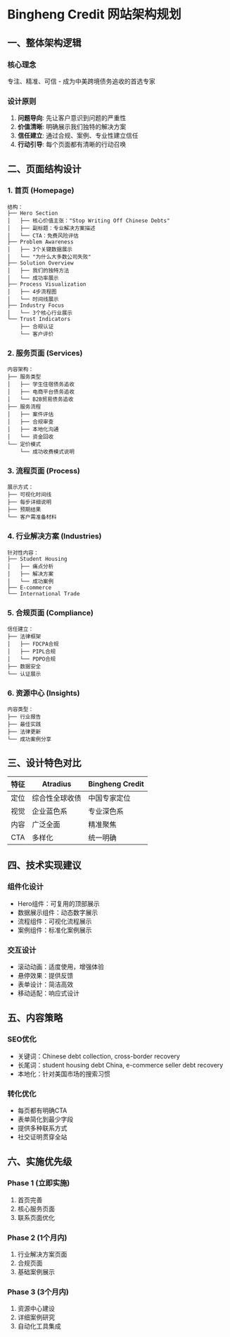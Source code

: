 # Bingheng Credit 网站架构规划

## 一、整体架构逻辑

### 核心理念
专注、精准、可信 - 成为中美跨境债务追收的首选专家

### 设计原则
1. **问题导向**: 先让客户意识到问题的严重性
2. **价值清晰**: 明确展示我们独特的解决方案
3. **信任建立**: 通过合规、案例、专业性建立信任
4. **行动引导**: 每个页面都有清晰的行动召唤

## 二、页面结构设计

### 1. 首页 (Homepage)
```
结构：
├── Hero Section
│   ├── 核心价值主张："Stop Writing Off Chinese Debts"
│   ├── 副标题：专业解决方案描述
│   └── CTA：免费风险评估
├── Problem Awareness
│   ├── 3个关键数据展示
│   └── "为什么大多数公司失败"
├── Solution Overview
│   ├── 我们的独特方法
│   └── 成功率展示
├── Process Visualization
│   ├── 4步流程图
│   └── 时间线展示
├── Industry Focus
│   └── 3个核心行业展示
└── Trust Indicators
    ├── 合规认证
    └── 客户评价
```

### 2. 服务页面 (Services)
```
内容架构：
├── 服务类型
│   ├── 学生住宿债务追收
│   ├── 电商平台债务追收
│   └── B2B贸易债务追收
├── 服务流程
│   ├── 案件评估
│   ├── 合规审查
│   ├── 本地化沟通
│   └── 资金回收
└── 定价模式
    └── 成功收费模式说明
```

### 3. 流程页面 (Process)
```
展示方式：
├── 可视化时间线
├── 每步详细说明
├── 预期结果
└── 客户需准备材料
```

### 4. 行业解决方案 (Industries)
```
针对性内容：
├── Student Housing
│   ├── 痛点分析
│   ├── 解决方案
│   └── 成功案例
├── E-commerce
└── International Trade
```

### 5. 合规页面 (Compliance)
```
信任建立：
├── 法律框架
│   ├── FDCPA合规
│   ├── PIPL合规
│   └── PDPO合规
├── 数据安全
└── 认证展示
```

### 6. 资源中心 (Insights)
```
内容类型：
├── 行业报告
├── 最佳实践
├── 法律更新
└── 成功案例分享
```

## 三、设计特色对比

| 特征 | Atradius | Bingheng Credit |
|------|----------|-----------------|
| 定位 | 综合性全球收债 | 中国专家定位 |
| 视觉 | 企业蓝色系 | 专业深色系 |
| 内容 | 广泛全面 | 精准聚焦 |
| CTA | 多样化 | 统一明确 |

## 四、技术实现建议

### 组件化设计
- Hero组件：可复用的顶部展示
- 数据展示组件：动态数字展示
- 流程组件：可视化流程展示
- 案例组件：标准化案例展示

### 交互设计
- 滚动动画：适度使用，增强体验
- 悬停效果：提供反馈
- 表单设计：简洁高效
- 移动适配：响应式设计

## 五、内容策略

### SEO优化
- 关键词：Chinese debt collection, cross-border recovery
- 长尾词：student housing debt China, e-commerce seller debt recovery
- 本地化：针对美国市场的搜索习惯

### 转化优化
- 每页都有明确CTA
- 表单简化到最少字段
- 提供多种联系方式
- 社交证明贯穿全站

## 六、实施优先级

### Phase 1 (立即实施)
1. 首页完善
2. 核心服务页面
3. 联系页面优化

### Phase 2 (1个月内)
1. 行业解决方案页面
2. 合规页面
3. 基础案例展示

### Phase 3 (3个月内)
1. 资源中心建设
2. 详细案例研究
3. 自动化工具集成
